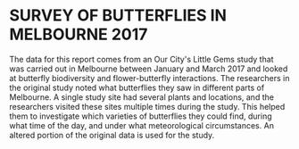 
# SURVEY OF BUTTERFLIES IN MELBOURNE 2017

The data for this report comes from an Our City's Little Gems study that was carried out in Melbourne between January and March 2017 and looked at butterfly biodiversity and flower-butterfly interactions. The researchers in the original study noted what butterflies they saw in different parts of Melbourne. A single study site had several plants and locations, and the researchers visited these sites multiple times during the study. This helped them to investigate which varieties of butterflies they could find, during what time of the day, and under what meteorological circumstances. An altered portion of the original data is used for the study.
